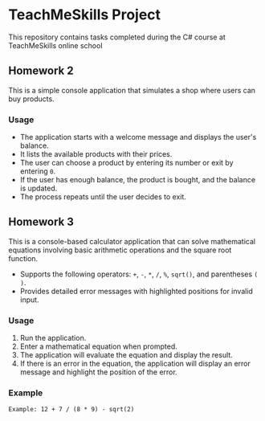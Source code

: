 # TeachMeSkills Project

This repository contains tasks completed during the C# course at TeachMeSkills online school

## Homework 2

This is a simple console application that simulates a shop where users can buy products.

### Usage

- The application starts with a welcome message and displays the user's balance.
- It lists the available products with their prices.
- The user can choose a product by entering its number or exit by entering `0`.
- If the user has enough balance, the product is bought, and the balance is updated.
- The process repeats until the user decides to exit.

## Homework 3

This is a console-based calculator application that can solve mathematical equations involving basic arithmetic operations and the square root function.

- Supports the following operators: `+`, `-`, `*`, `/`, `%`, `sqrt()`, and parentheses `(` `)`.
- Provides detailed error messages with highlighted positions for invalid input.

### Usage

1. Run the application.
2. Enter a mathematical equation when prompted.
3. The application will evaluate the equation and display the result.
4. If there is an error in the equation, the application will display an error message and highlight the position of the error.

### Example

```plaintext
Example: 12 + 7 / (8 * 9) - sqrt(2)
```
